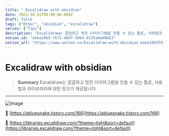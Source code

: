 ```yaml
---
title: " Excalidraw with obsidian"
date: 2023-10-31T00:00:00.000Z
draft: false
tags: ["Other", "obsidian", "excalidraw"]
series: ["Tips"]
description: "Excalidraw는 깔끔하고 멋진 다이어그램을 만들 수 있는 툴로, 사용법과 라이브러리에 대한 링크가 제공됩니다."
notion_id: "e4ea10b5-f672-48df-9964-8135a0ad0b63"
notion_url: "https://www.notion.so/Excalidraw-with-obsidian-e4ea10b5f67248df99648135a0ad0b63"
---
```


#  Excalidraw with obsidian

> **Summary**
> Excalidraw는 깔끔하고 멋진 다이어그램을 만들 수 있는 툴로, 사용법과 라이브러리에 대한 링크가 제공됩니다.

---

![Image](https://prod-files-secure.s3.us-west-2.amazonaws.com/09ccd4d5-876c-4bba-bbdf-cc77a0a11257/73789a5a-9013-49ba-b1a8-30913623f5d9/Untitled.png?X-Amz-Algorithm=AWS4-HMAC-SHA256&X-Amz-Content-Sha256=UNSIGNED-PAYLOAD&X-Amz-Credential=ASIAZI2LB46622EL33XX%2F20250724%2Fus-west-2%2Fs3%2Faws4_request&X-Amz-Date=20250724T083718Z&X-Amz-Expires=3600&X-Amz-Security-Token=IQoJb3JpZ2luX2VjEAAaCXVzLXdlc3QtMiJHMEUCIDU%2FaPTY6wDzyGrvZBIdPE9md%2BwFBTpi5otAcL8Q1CtdAiEAlYfjvG35tXTvCxl5wUP7ETlMPvctEcMUV59zRamZ%2BUEq%2FwMIKRAAGgw2Mzc0MjMxODM4MDUiDG0LD6T5KDtSWjHwZyrcA1vr1HvtX9xY5L6WJnvVXA627FANdHH8zI4J%2F8ZkP6%2Bm3Z7lhE9rybmOdZMH62DkqEtiDKqwW3VCnPpd38UeRt1u8vMyY%2BJtChADVxd7e12z7jHowOciWwbvBkH55fj2BqSq8PtldkDJWTCdZ4pn4MuqvtdMw%2FdOXD78aVPi1NnEQq7%2B%2BIRYH4lD1t%2Fv22EgAqvaJu5PFP%2FEw3rEdb5UTJHdRxbsanweyrJWaUqyi3jngwqbG5wjKSTL3Pdj1VbdyIQqF6JQURzZbsYlIE49Qi5IHz%2BhBxPNrOb0ZDZjNfcPWoPfe1vaUxa4wSIsYwKgWf%2BmqNZdTgIMU8LP5STzKYFtlfYqG%2BJ41dpeFqIJeWW6YKkA4k1eGbcjN2RDAeqw1r1hoimXK2DXDhQn4OEOin%2BMOKM7Voq3JzBI1DeybtQhRgjD9Xl3Vk689wwKAjl2cBZ%2BMzLAz38QK7%2BI%2FpyfwOWFGFLC5IVchzB58rnroE3dF3zU4rBJMvUpl6f2MaynAaSVMxVsAkRUSwuvw2FAJ2XUtYb0xFZkBIoZJVbhM69T%2B0erUMIQ0dnBWPFyEzW1NHRV%2BlxrfFTsc0NzzOaKZbXf280FCjqJYmo11jsQyO3Mhdyup7mOu%2BInwi5AMNPOh8QGOqUBt1CP1A7x2ubEbeQcLvVVnUhP%2FcvFqV0gELBfaVxy47WEbnW0TPBWok33cPDIBGZuyGRXBzh6maH1z6Ynperq0uPMJKbtogOnXvo9RGxqQekTRv8zv%2BEKyRDFqkMDx%2FYdVLaNAM9do%2BCGRCIYRMDwYqANAENBXjMBydcKN07KG%2FgnEQCze%2BVyhq5ZjRLBO6ROq36u3uNdp8l6RxpSmdLtxzP5cWo9&X-Amz-Signature=e1217706626d5baa2d699df80db0b3e6589a2388cfc6f2a759e27cffdc156700&X-Amz-SignedHeaders=host&x-amz-checksum-mode=ENABLED&x-id=GetObject)

🔗 [https://abluesnake.tistory.com/166](https://abluesnake.tistory.com/166)

🔗 [https://libraries.excalidraw.com/?theme=light&sort=default](https://libraries.excalidraw.com/?theme=light&sort=default)


